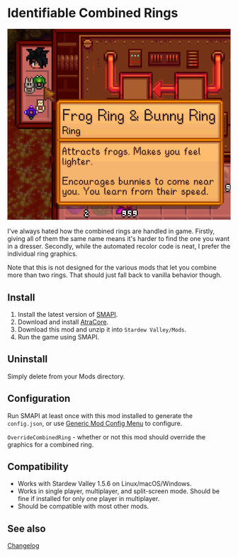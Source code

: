 Identifiable Combined Rings
===========================
![Header image](docs/rings.png)

I've always hated how the combined rings are handled in game. Firstly, giving all of them the same name means it's harder to find the one you want in a dresser. Secondly, while the automated recolor code is neat, I prefer the individual ring graphics.

Note that this is not designed for the various mods that let you combine more than two rings. That should just fall back to vanilla behavior though.

## Install

1. Install the latest version of [SMAPI](https://smapi.io).
2. Download and install [AtraCore](https://www.nexusmods.com/stardewvalley/mods/12932).
2. Download this mod and unzip it into `Stardew Valley/Mods`.
3. Run the game using SMAPI.

## Uninstall
Simply delete from your Mods directory.

## Configuration
Run SMAPI at least once with this mod installed to generate the `config.json`, or use [Generic Mod Config Menu](https://www.nexusmods.com/stardewvalley/mods/5098) to configure.

`OverrideCombinedRing` - whether or not this mod should override the graphics for a combined ring.

## Compatibility

* Works with Stardew Valley 1.5.6 on Linux/macOS/Windows.
* Works in single player, multiplayer, and split-screen mode. Should be fine if installed for only one player in multiplayer.
* Should be compatible with most other mods.

## See also

[Changelog](docs/changelog.md)
